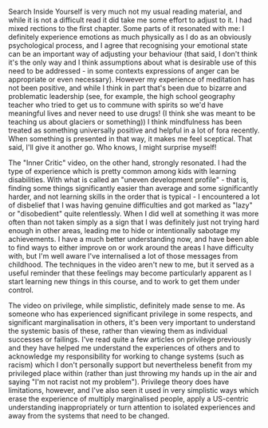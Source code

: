 Search Inside Yourself is very much not my usual reading material, and while it is not a difficult read it did take me some effort to adjust to it. I had mixed rections to the first chapter. Some parts of it resonated with me: I definitely experience emotions as much physically as I do as an obviously psychological process, and I agree that recognising your emotional state can be an important way of adjusting your behaviour (that said, I don't think it's the only way and I think assumptions about what is desirable use of this need to be addressed - in some contexts expressions of anger can be appropriate or even necessary).
However my experience of meditation has not been positive, and while I think in part that's been due to bizarre and problematic leadership (see, for example, the high school geography teacher who tried to get us to commune with spirits so we'd have meaningful lives and never need to use drugs! (I think she was meant to be teaching us about glaciers or something)) I think mindfulness has been treated as something universally positive and helpful in a lot of fora recently. When something is presented in that way, it makes me feel sceptical.
That said, I'll give it another go. Who knows, I might surprise myself!

The "Inner Critic" video, on the other hand, strongly resonated. I had the type of experience which is pretty common among kids with learning disabilities. With what is called an "uneven development profile" - that is, finding some things significantly easier than average and some significantly harder, and not learning skills in the order that is typical - I encountered a lot of disbelief that I was having genuine difficulties and got marked as "lazy" or "disobedient" quite relentlessly. When I did well at something it was more often than not taken simply as a sign that I was definitely just not trying hard enough in other areas, leading me to hide or intentionally sabotage my achievements.
I have a much better understanding now, and have been able to find ways to either improve on or work around the areas I have difficulty with, but I'm well aware I've internalised a lot of those messages from childhood. 
The techniques in the video aren't new to me, but it served as a useful reminder that these feelings may become particularly apparent as I start learning new things in this course, and to work to get them under control.

The video on privilege, while simplistic, definitely made sense to me. As someone who has experienced significant privilege in some respects, and significant marginalisation in others, it's been very important to understand the systemic basis of these, rather than viewing them as individual successes or failings. I've read quite a few articles on privilege previously and they have helped me understand the experiences of others and to acknowledge my responsibility for working to change systems (such as racism) which I don't personally support but nevertheless benefit from my privileged place within (rather than just throwing my hands up in the air and saying "I'm not racist not my problem").
Privilege theory does have limitations, however, and I've also seen it used in very simplistic ways which erase the experience of multiply marginalised people, apply a US-centric understanding inappropriately or turn attention to isolated experiences and away from the systems that need to be changed.

